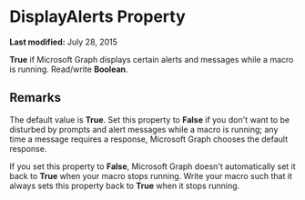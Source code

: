 
# DisplayAlerts Property

 **Last modified:** July 28, 2015

 **True** if Microsoft Graph displays certain alerts and messages while a macro is running. Read/write **Boolean**.

## Remarks

The default value is  **True**. Set this property to  **False** if you don't want to be disturbed by prompts and alert messages while a macro is running; any time a message requires a response, Microsoft Graph chooses the default response.

If you set this property to  **False**, Microsoft Graph doesn't automatically set it back to  **True** when your macro stops running. Write your macro such that it always sets this property back to **True** when it stops running.

